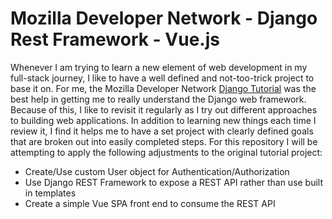 # Mozilla Developer Network - Django Rest Framework - Vue.js


Whenever I am trying to learn a new element of web development in my full-stack journey, I like to have a well defined and not-too-trick project to base it on. For me, the Mozilla Developer Network [Django Tutorial](https://developer.mozilla.org/en-US/docs/Learn/Server-side/Django) was the best help in getting me to really understand the Django web framework.  Because of this, I like to revisit it regularly as I try out different approaches to building web applications.  In addition to learning new things each time I review it, I find it helps me to have a set project with clearly defined goals that are broken out into easily completed steps.  For this repository I will be attempting to apply the following adjustments to the original tutorial project:

 * Create/Use custom User object for Authentication/Authorization 
 * Use Django REST Framework to expose a REST API rather than use built in templates
 * Create a simple Vue SPA front end to consume the REST API